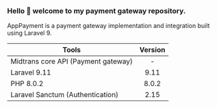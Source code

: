 ### Hello 👋 welcome to my payment gateway repository.

AppPayment is a payment gateway implementation and integration built using Laravel 9.

| Tools                                | Version       |
| -------------                        |:-------------:|
| Midtrans core API (Payment gateway)  | -             |
| Laravel 9.11                         | 9.11          |
| PHP 8.0.2                            | 8.0.2         |
| Laravel Sanctum (Authentication)     | 2.15          |
